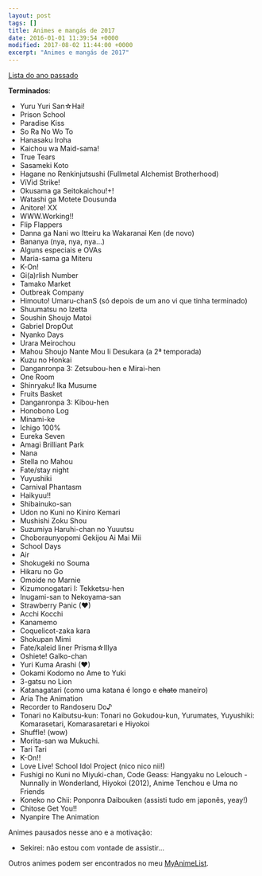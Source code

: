 ```yaml
---
layout: post
tags: []
title: Animes e mangás de 2017
date: 2016-01-01 11:39:54 +0000
modified: 2017-08-02 11:44:00 +0000
excerpt: "Animes e mangás de 2017"
---
```


[Lista do ano passado](https://qgustavor.tk/animes-e-mang%C3%A1s-de-2016/)

**Terminados**:

- Yuru Yuri San☆Hai!
- Prison School
- Paradise Kiss
- So Ra No Wo To
- Hanasaku Iroha
- Kaichou wa Maid-sama!
- True Tears
- Sasameki Koto
- Hagane no Renkinjutsushi (Fullmetal Alchemist Brotherhood)
- ViVid Strike!
- Okusama ga Seitokaichou!+!
- Watashi ga Motete Dousunda
- Anitore! XX
- WWW.Working!!
- Flip Flappers
- Danna ga Nani wo Itteiru ka Wakaranai Ken (de novo)
- Bananya (nya, nya, nya...)
- Alguns especiais e OVAs
- Maria-sama ga Miteru
- K-On!
- Gi(a)rlish Number
- Tamako Market
- Outbreak Company
- Himouto! Umaru-chanS (só depois de um ano vi que tinha terminado)
- Shuumatsu no Izetta
- Soushin Shoujo Matoi
- Gabriel DropOut
- Nyanko Days
- Urara Meirochou
- Mahou Shoujo Nante Mou Ii Desukara (a 2ª temporada)
- Kuzu no Honkai
- Danganronpa 3: Zetsubou-hen e Mirai-hen
- One Room
- Shinryaku! Ika Musume
- Fruits Basket
- Danganronpa 3: Kibou-hen
- Honobono Log
- Minami-ke
- Ichigo 100%
- Eureka Seven
- Amagi Brilliant Park
- Nana
- Stella no Mahou
- Fate/stay night
- Yuyushiki
- Carnival Phantasm
- Haikyuu!!
- Shibainuko-san
- Udon no Kuni no Kiniro Kemari
- Mushishi Zoku Shou
- Suzumiya Haruhi-chan no Yuuutsu
- Choboraunyopomi Gekijou Ai Mai Mii
- School Days
- Air
- Shokugeki no Souma
- Hikaru no Go
- Omoide no Marnie
- Kizumonogatari I: Tekketsu-hen
- Inugami-san to Nekoyama-san
- Strawberry Panic (♥)
- Acchi Kocchi
- Kanamemo
- Coquelicot-zaka kara
- Shokupan Mimi
- Fate/kaleid liner Prisma☆Illya
- Oshiete! Galko-chan
- Yuri Kuma Arashi (♥)
- Ookami Kodomo no Ame to Yuki
- 3-gatsu no Lion
- Katanagatari (como uma katana é longo e <strike>chato</strike> maneiro)
- Aria The Animation
- Recorder to Randoseru Do♪
- Tonari no Kaibutsu-kun: Tonari no Gokudou-kun, Yurumates, Yuyushiki: Komarasetari, Komarasaretari e Hiyokoi
- Shuffle! (wow)
- Morita-san wa Mukuchi.
- Tari Tari
- K-On!!
- Love Live! School Idol Project (nico nico nii!)
- Fushigi no Kuni no Miyuki-chan, Code Geass: Hangyaku no Lelouch - Nunnally in Wonderland, Hiyokoi (2012), Anime Tenchou e Uma no Friends
- Koneko no Chii: Ponponra Daibouken (assisti tudo em japonês, yeay!)
- Chitose Get You!!
- Nyanpire The Animation

Animes pausados nesse ano e a motivação:

-   Sekirei: não estou com vontade de assistir...

Outros animes podem ser encontrados no meu [MyAnimeList](https://myanimelist.net/animelist/qgustavor).
